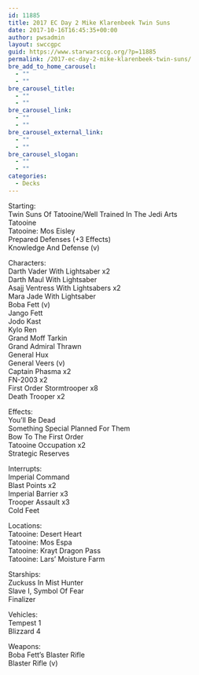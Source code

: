 ```yaml
---
id: 11885
title: 2017 EC Day 2 Mike Klarenbeek Twin Suns
date: 2017-10-16T16:45:35+00:00
author: pwsadmin
layout: swccgpc
guid: https://www.starwarsccg.org/?p=11885
permalink: /2017-ec-day-2-mike-klarenbeek-twin-suns/
bre_add_to_home_carousel:
  - ""
  - ""
bre_carousel_title:
  - ""
  - ""
bre_carousel_link:
  - ""
  - ""
bre_carousel_external_link:
  - ""
  - ""
bre_carousel_slogan:
  - ""
  - ""
categories:
  - Decks
---
```

Starting:  
Twin Suns Of Tatooine/Well Trained In The Jedi Arts  
Tatooine  
Tatooine: Mos Eisley  
Prepared Defenses (+3 Effects)  
Knowledge And Defense (v)

Characters:  
Darth Vader With Lightsaber x2  
Darth Maul With Lightsaber  
Asajj Ventress With Lightsabers x2  
Mara Jade With Lightsaber  
Boba Fett (v)  
Jango Fett  
Jodo Kast  
Kylo Ren  
Grand Moff Tarkin  
Grand Admiral Thrawn  
General Hux  
General Veers (v)  
Captain Phasma x2  
FN-2003 x2  
First Order Stormtrooper x8  
Death Trooper x2

Effects:  
You’ll Be Dead  
Something Special Planned For Them  
Bow To The First Order  
Tatooine Occupation x2  
Strategic Reserves

Interrupts:  
Imperial Command  
Blast Points x2  
Imperial Barrier x3  
Trooper Assault x3  
Cold Feet

Locations:  
Tatooine: Desert Heart  
Tatooine: Mos Espa  
Tatooine: Krayt Dragon Pass  
Tatooine: Lars’ Moisture Farm

Starships:  
Zuckuss In Mist Hunter  
Slave I, Symbol Of Fear  
Finalizer

Vehicles:  
Tempest 1  
Blizzard 4

Weapons:  
Boba Fett’s Blaster Rifle  
Blaster Rifle (v)